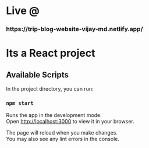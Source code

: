 
<h1>Live @</h1>  <h3>https://trip-blog-website-vijay-md.netlify.app/</h3>

# Its a React project


## Available Scripts

In the project directory, you can run:

### `npm start`

Runs the app in the development mode.\
Open [http://localhost:3000](http://localhost:3000) to view it in your browser.

The page will reload when you make changes.\
You may also see any lint errors in the console.






